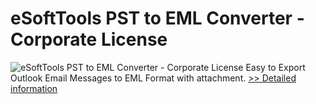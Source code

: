 # eSoftTools PST to EML Converter - Corporate License
![eSoftTools PST to EML Converter - Corporate License](https://mycommerce.akamaized.net/api/pimages/P300878196/BIG/300878196.GIF)
Easy to Export Outlook Email Messages to EML Format with attachment.
[>> Detailed information](https://secure.shareit.com/shareit/product.html?productid=300878196&affiliateid=200057808)
